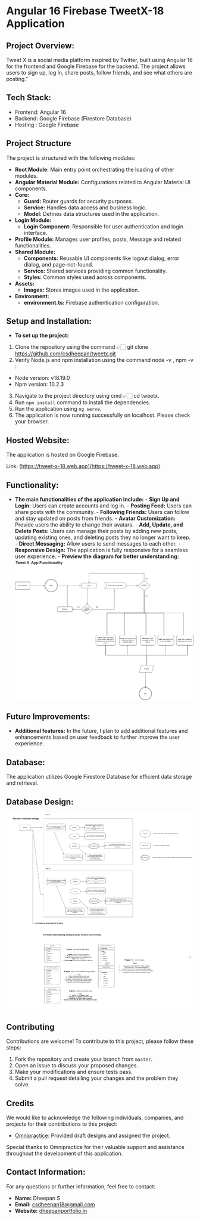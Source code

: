 # Angular 16 Firebase TweetX-18 Application

## Project Overview:
Tweet X is a social media platform inspired by Twitter, built using Angular 16 for the frontend and Google Firebase for the backend. The project allows users to sign up, log in, share posts, follow friends, and see what others are posting."

## Tech Stack:
- Frontend: Angular 16
- Backend: Google Firebase (Firestore Database)
- Hosting : Google Firebase


## Project Structure
The project is structured with the following modules:

- **Root Module:** Main entry point orchestrating the loading of other modules.
- **Angular Material Module:** Configurations related to Angular Material UI components.
- **Core:**
  - **Guard:** Router guards for security purposes.
  - **Service:** Handles data access and business logic.
  - **Model:** Defines data structures used in the application.
- **Login Module:**
  - **Login Component:** Responsible for user authentication and login interface.
- **Profile Module:** Manages user profiles, posts, Message and related functionalities.
- **Shared Module:**
  - **Components:** Reusable UI components like logout dialog, error dialog, and page-not-found.
  - **Service:** Shared services providing common functionality.
  - **Styles:** Common styles used across components.
- **Assets:**
  - **Images:** Stores images used in the application.
- **Environment:**
  - **environment.ts:** Firebase authentication configuration.

## Setup and Installation:

- **To set up the project:**
1. Clone the repository using the command 👉🏻 git clone https://github.com/csdheepan/tweetx.git
2. Verify Node.js and npm installation using the command node -v , npm -v :
- Node version: v18.19.0
- Npm version: 10.2.3
3. Navigate to the project directory using cmd 👉🏻 cd tweetx.
4. Run `npm install` command to install the dependencies.
5. Run the application using `ng serve`.
6. The application is now running successfully on localhost. Please check your browser.

## Hosted Website:
The application is hosted on Google Firebase.

Link: [https://tweet-x-18.web.app](https://tweet-x-18.web.app)

## Functionality:
- **The main functionalities of the application include:**
      - **Sign Up and Login:** Users can create accounts and log in.
      - **Posting Feed:** Users can share posts with the community.
      - **Following Friends:** Users can follow and stay updated on posts from friends.
      - **Avatar Customization:** Provide users the ability to change their avatars.
      - **Add, Update, and Delete Posts:** Users can manage their posts by adding new posts, updating existing ones, and deleting posts they no longer want to keep.
      - **Direct Messaging:** Allow users to send messages to each other.
      - **Responsive Design:** The application is fully responsive for a seamless user experience.
      - **Preview the diagram for better understanding:** ![Application Functionality Diagram](src/assets/images/application-diagram.jpg)

## Future Improvements:
- **Additional features:** In the future, I plan to add additional features and enhancements based on user feedback to further improve the user experience.

## Database:
The application utilizes Google Firestore Database for efficient data storage and retrieval.

## Database Design:
![firestore database design diagram](src/assets/images/database-design.jpg)

## Contributing
Contributions are welcome! To contribute to this project, please follow these steps:

1. Fork the repository and create your branch from `master`.
2. Open an issue to discuss your proposed changes.
3. Make your modifications and ensure tests pass.
4. Submit a pull request detailing your changes and the problem they solve.

## Credits
We would like to acknowledge the following individuals, companies, and projects for their contributions to this project:

- [Omnipractice](https://omnipractice.co/): Provided draft designs and assigned the project.

Special thanks to Omnipractice for their valuable support and assistance throughout the development of this application.


## Contact Information:
For any questions or further information, feel free to contact:

- **Name:** Dheepan S
- **Email:** csdheepan18@gmail.com
- **Website:** [dheepanportfolio.in](https://dheepanportfolio.in)
